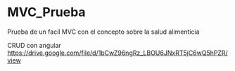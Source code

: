 # MVC_Prueba
Prueba de un facil MVC
con el concepto sobre la salud alimenticia

CRUD con angular https://drive.google.com/file/d/1bCwZ96ngRz_LBOU6JNxRT5jC6wQ5hPZR/view
